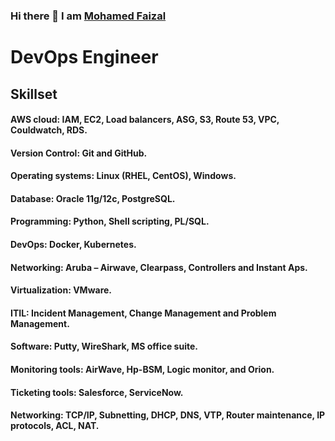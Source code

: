 ### Hi there 👋 I am [Mohamed Faizal](https://www.instagram.com/jafer.in/)

<!--
**iamfaizaljafer/iamfaizaljafer** is a ✨ _special_ ✨ repository because its `README.md` (this file) appears on your GitHub profile.

Here are some ideas to get you started:

- 🔭 I’m currently working on ...
- 🌱 I’m currently learning ...
- 👯 I’m looking to collaborate on ...
- 🤔 I’m looking for help with ...
- 💬 Ask me about ...
- 📫 How to reach me: ...
- 😄 Pronouns: ...
- ⚡ Fun fact: ...
-->
# DevOps Engineer


## Skillset

#### AWS cloud: IAM, EC2, Load balancers, ASG, S3, Route 53, VPC, Couldwatch, RDS.

#### Version Control: Git and GitHub.

#### Operating systems: Linux (RHEL, CentOS), Windows.

#### Database: Oracle 11g/12c, PostgreSQL. 

#### Programming: Python, Shell scripting, PL/SQL.

#### DevOps: Docker, Kubernetes.

#### Networking: Aruba – Airwave, Clearpass, Controllers and Instant Aps.

#### Virtualization: VMware. 

#### ITIL: Incident Management, Change Management and Problem Management.

#### Software: Putty, WireShark, MS office suite.

#### Monitoring tools: AirWave, Hp-BSM, Logic monitor, and Orion.

#### Ticketing tools: Salesforce, ServiceNow.

#### Networking: TCP/IP, Subnetting, DHCP, DNS, VTP, Router maintenance, IP protocols, ACL, NAT.


<!---
themohamedfaizal/themohamedfaizal is a ✨ special ✨ repository because its `README.md` (this file) appears on your GitHub profile.
You can click the Preview link to take a look at your changes.
--->
